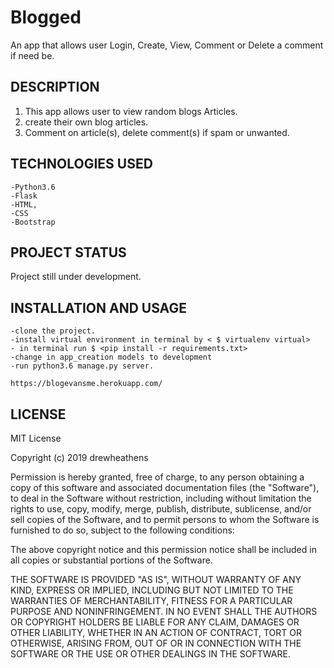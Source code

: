 # Blogged
An app that allows user Login, Create, View, Comment or Delete a comment if need be.

## DESCRIPTION
1. This app allows user to view random blogs Articles.
2. create their own blog articles.
3. Comment on article(s), delete comment(s) if spam or unwanted.  

## TECHNOLOGIES USED

    -Python3.6
    -Flask
    -HTML,
    -CSS
    -Bootstrap

## PROJECT STATUS
 Project still under development.

   ## INSTALLATION AND USAGE
    -clone the project.
    -install virtual environment in terminal by < $ virtualenv virtual>
    - in terminal run $ <pip install -r requirements.txt>
    -change in app_creation models to development 
    -run python3.6 manage.py server.

    https://blogevansme.herokuapp.com/


## LICENSE

MIT License

Copyright (c) 2019 drewheathens

Permission is hereby granted, free of charge, to any person obtaining a copy
of this software and associated documentation files (the "Software"), to deal
in the Software without restriction, including without limitation the rights
to use, copy, modify, merge, publish, distribute, sublicense, and/or sell
copies of the Software, and to permit persons to whom the Software is
furnished to do so, subject to the following conditions:

The above copyright notice and this permission notice shall be included in all
copies or substantial portions of the Software.

THE SOFTWARE IS PROVIDED "AS IS", WITHOUT WARRANTY OF ANY KIND, EXPRESS OR
IMPLIED, INCLUDING BUT NOT LIMITED TO THE WARRANTIES OF MERCHANTABILITY,
FITNESS FOR A PARTICULAR PURPOSE AND NONINFRINGEMENT. IN NO EVENT SHALL THE
AUTHORS OR COPYRIGHT HOLDERS BE LIABLE FOR ANY CLAIM, DAMAGES OR OTHER
LIABILITY, WHETHER IN AN ACTION OF CONTRACT, TORT OR OTHERWISE, ARISING FROM,
OUT OF OR IN CONNECTION WITH THE SOFTWARE OR THE USE OR OTHER DEALINGS IN THE
SOFTWARE.
